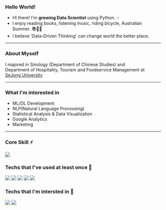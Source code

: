 ### Hello World!

 - Hi there! I'm <b>growing Data Scientist</b> using Python. :bulb:<br/>
 - I enjoy reading books, listening music, riding bicycle, Australian Summer. :books::bicyclist:🦘 <br/>
 - I believe 'Data-Driven Thinking' can change world the better place. 
 
---

### About Myself

<p>
I majored in Sinology (Department of Chinese Studies) and <br>
Department of Hospitality, Tourism and Foodservice Management at <a href="http://www.sejong.ac.kr/">SeJong University</a> </br>
</p>

---

### What I'm interested in 

 - ML/DL Development
 - NLP(Natural Language Processing)
 - Statistical Analysis & Data Visualization
 - Google Analytics
 - Marketing
---

### Core Skill :zap:

<img src="https://img.shields.io/badge/Python-3776AB?style=flat-square&logo=Python&logoColor=white"/></a>

### Techs that I've used at least once :satellite:

<p>
 <img src="https://img.shields.io/badge/mySQL-4479A1?style=flat-square&logo=mySQL&logoColor=white"/>
 <img src="https://img.shields.io/badge/MariaDB-003545?style=flat-square&logo=MariaDB&logoColor=white"/>
 <img src="https://img.shields.io/badge/Flask-000000?style=flat-square&logo=Flask&logoColor=white"/>
 <img src="https://img.shields.io/badge/Java-007396?style=flat-square&logo=Java&logoColor=white"/>
 <img src="https://img.shields.io/badge/Docker-2496ED?style=flat-square&logo=Docker&logoColor=white"/>
</p>

### Techs that I'm intersted in :seedling:

<p> 
 <img src="https://img.shields.io/badge/Google Analytics-E37400?style=flat-square&logo=Google Analytics&logoColor=white"/>
 <img src="https://img.shields.io/badge/Tableau-E97627?style=flat-square&logo=Tableau&logoColor=white"/>
 
